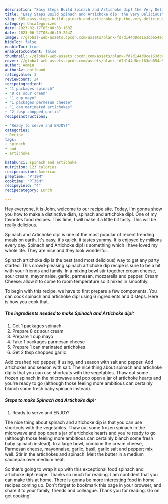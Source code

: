 ```yaml
---
description: "Easy Steps Build Spinach and Artichoke dip! the Very Delicious"
title: "Easy Steps Build Spinach and Artichoke dip! the Very Delicious"
slug: 605-easy-steps-build-spinach-and-artichoke-dip-the-very-delicious
category: Uncategorized
date: 2023-02-17T05:00:53.163Z
date: 2023-06-27T08:46:19.264Z
image: //global-web-assets.cpcdn.com/assets/blank-fd7d144d8ce163db654e5a02c40b08a2775adb7897d16e4062681dc7e1b2800f.png
hideToc: false
enableToc: true
enableTocContent: false
thumbnail: //global-web-assets.cpcdn.com/assets/blank-fd7d144d8ce163db654e5a02c40b08a2775adb7897d16e4062681dc7e1b2800f.png
cover: //global-web-assets.cpcdn.com/assets/blank-fd7d144d8ce163db654e5a02c40b08a2775adb7897d16e4062681dc7e1b2800f.png
author: Admin
authorAv: notfound
ratingvalue: 3
reviewcount: 24
recipeingredient:
- "1 packages spinach"
- "8 oz sour cream"
- "1 cup mayo"
- "1 packages parmesan cheese"
- "1 can marinated artichokes"
- "2 tbsp chopped garlic"
recipeinstructions:

- "Ready to serve and ENJOY!"
categories:
- Recipe
tags:
- spinach
- and
- artichoke

katakunci: spinach and artichoke 
nutrition: 123 calories
recipecuisine: American
preptime: "PT19M"
cooktime: "PT36M"
recipeyield: "4"
recipecategory: Lunch

---
```



Hey everyone, it is John, welcome to our recipe site. Today, I'm gonna show you how to make a distinctive dish, spinach and artichoke dip!. One of my favorites food recipes. This time, I will make it a little bit tasty. This will be really delicious.

Spinach and Artichoke dip! is one of the most popular of recent trending meals on earth. It's easy, it's quick, it tastes yummy. It is enjoyed by millions every day. Spinach and Artichoke dip! is something which I have loved my whole life. They are nice and they look wonderful.

Spinach artichoke dip is the best (and most delicious) way to get any party started. This crowd-pleasing spinach artichoke dip recipe is sure to be a hit with your friends and family. In a mixing bowl stir together cream cheese, sour cream, mayonnaise, garlic, parmesan, mozzarella and pepper. Cream Cheese: allow it to come to room temperature so it mixes in smoothly.


To begin with this recipe, we have to first prepare a few components. You can cook spinach and artichoke dip! using 6 ingredients and 0 steps. Here is how you cook that.

<!--inarticleads1-->

##### The ingredients needed to make Spinach and Artichoke dip!:

1. Get 1 packages spinach
1. Prepare 8 oz sour cream
1. Prepare 1 cup mayo
1. Take 1 packages parmesan cheese
1. Prepare 1 can marinated artichokes
1. Get 2 tbsp chopped garlic


Add crushed red pepper, if using, and season with salt and pepper. Add artichokes and season with salt. The nice thing about spinach and artichoke dip is that you can use shortcuts with the vegetables. Thaw out some frozen spinach in the microwave and pop open a jar of artichoke hearts and you&#39;re ready to go (although those feeling more ambitious can certainly blanch some fresh baby spinach instead). 

<!--inarticleads2-->

##### Steps to make Spinach and Artichoke dip!:


1. Ready to serve and ENJOY!

The nice thing about spinach and artichoke dip is that you can use shortcuts with the vegetables. Thaw out some frozen spinach in the microwave and pop open a jar of artichoke hearts and you&#39;re ready to go (although those feeling more ambitious can certainly blanch some fresh baby spinach instead). In a large bowl, combine the cream cheese, Parmesan cheese, mayonnaise, garlic, basil, garlic salt and pepper; mix well. Stir in the artichokes and spinach. Melt the butter in a medium saucepan over medium heat. 

So that's going to wrap it up with this exceptional food spinach and artichoke dip! recipe. Thanks so much for reading. I am confident that you can make this at home. There is gonna be more interesting food in home recipes coming up. Don't forget to bookmark this page in your browser, and share it to your family, friends and colleague. Thank you for reading. Go on get cooking!
